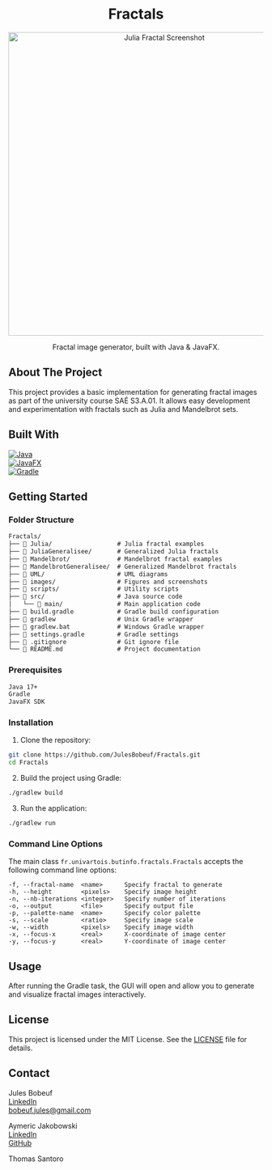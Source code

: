 <div align="center">
  <h1> Fractals </h1>
  <img src="Julia/Julia-2.jpg" alt="Julia Fractal Screenshot" width="600">
  <p align="center">
    Fractal image generator, built with Java & JavaFX.
</div>

## About The Project

This project provides a basic implementation for generating fractal images as part of the university course SAÉ S3.A.01. It allows easy development and experimentation with fractals such as Julia and Mandelbrot sets.

## Built With

[![Java](https://img.shields.io/badge/Java-007396?style=for-the-badge&logo=java&logoColor=white)](https://www.java.com/)  
[![JavaFX](https://img.shields.io/badge/JavaFX-007396?style=for-the-badge&logo=java&logoColor=white)](https://openjfx.io/)  
[![Gradle](https://img.shields.io/badge/Gradle-02303A?style=for-the-badge&logo=gradle&logoColor=white)](https://gradle.org/)

## Getting Started

### Folder Structure

```markdown
Fractals/
├── 📁 Julia/                  # Julia fractal examples
├── 📁 JuliaGeneralisee/       # Generalized Julia fractals
├── 📁 Mandelbrot/             # Mandelbrot fractal examples
├── 📁 MandelbrotGeneralisee/  # Generalized Mandelbrot fractals
├── 📁 UML/                    # UML diagrams
├── 📁 images/                 # Figures and screenshots
├── 📁 scripts/                # Utility scripts
├── 📁 src/                    # Java source code
│   └── 📁 main/               # Main application code
├── 📄 build.gradle            # Gradle build configuration
├── 📄 gradlew                 # Unix Gradle wrapper
├── 📄 gradlew.bat             # Windows Gradle wrapper
├── 📄 settings.gradle         # Gradle settings
├── 📄 .gitignore              # Git ignore file
└── 📄 README.md               # Project documentation
```

### Prerequisites

```sh
Java 17+
Gradle
JavaFX SDK
```

### Installation

1. Clone the repository:

```sh
git clone https://github.com/JulesBobeuf/Fractals.git
cd Fractals
```

2. Build the project using Gradle:

```sh
./gradlew build
```

3. Run the application:

```sh
./gradlew run
```

### Command Line Options

The main class `fr.univartois.butinfo.fractals.Fractals` accepts the following command line options:

```
-f, --fractal-name  <name>      Specify fractal to generate
-h, --height        <pixels>    Specify image height
-n, --nb-iterations <integer>   Specify number of iterations
-o, --output        <file>      Specify output file
-p, --palette-name  <name>      Specify color palette
-s, --scale         <ratio>     Specify image scale
-w, --width         <pixels>    Specify image width
-x, --focus-x       <real>      X-coordinate of image center
-y, --focus-y       <real>      Y-coordinate of image center
```

## Usage

After running the Gradle task, the GUI will open and allow you to generate and visualize fractal images interactively.

## License

This project is licensed under the MIT License. See the [LICENSE](LICENSE) file for details.

## Contact

Jules Bobeuf  
[LinkedIn](https://www.linkedin.com/in/bobeuf-jules/)  
bobeuf.jules@gmail.com

Aymeric Jakobowski  
[LinkedIn](https://www.linkedin.com/in/aymeric-jakobowski/)  
[GitHub](https://github.com/AymericJak)

Thomas Santoro
